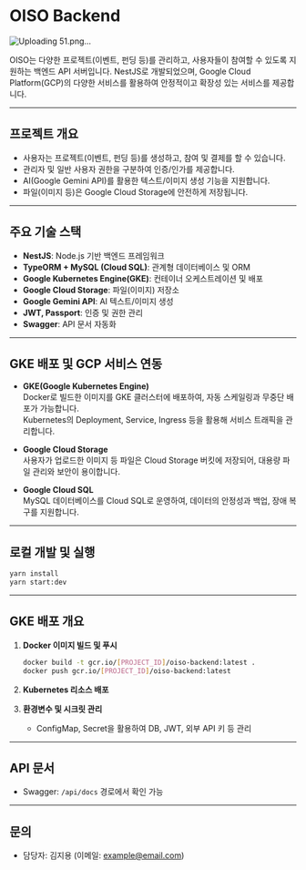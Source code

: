 # OISO Backend
![Uploading 51.png…]()

OISO는 다양한 프로젝트(이벤트, 펀딩 등)를 관리하고, 사용자들이 참여할 수 있도록 지원하는 백엔드 API 서버입니다.
NestJS로 개발되었으며, Google Cloud Platform(GCP)의 다양한 서비스를 활용하여 안정적이고 확장성 있는 서비스를 제공합니다.

---

## 프로젝트 개요

- 사용자는 프로젝트(이벤트, 펀딩 등)를 생성하고, 참여 및 결제를 할 수 있습니다.
- 관리자 및 일반 사용자 권한을 구분하여 인증/인가를 제공합니다.
- AI(Google Gemini API)를 활용한 텍스트/이미지 생성 기능을 지원합니다.
- 파일(이미지 등)은 Google Cloud Storage에 안전하게 저장됩니다.

---

## 주요 기술 스택

- **NestJS**: Node.js 기반 백엔드 프레임워크
- **TypeORM + MySQL (Cloud SQL)**: 관계형 데이터베이스 및 ORM
- **Google Kubernetes Engine(GKE)**: 컨테이너 오케스트레이션 및 배포
- **Google Cloud Storage**: 파일(이미지) 저장소
- **Google Gemini API**: AI 텍스트/이미지 생성
- **JWT, Passport**: 인증 및 권한 관리
- **Swagger**: API 문서 자동화

---

## GKE 배포 및 GCP 서비스 연동

- **GKE(Google Kubernetes Engine)**  
  Docker로 빌드한 이미지를 GKE 클러스터에 배포하여, 자동 스케일링과 무중단 배포가 가능합니다.  
  Kubernetes의 Deployment, Service, Ingress 등을 활용해 서비스 트래픽을 관리합니다.

- **Google Cloud Storage**  
  사용자가 업로드한 이미지 등 파일은 Cloud Storage 버킷에 저장되어, 대용량 파일 관리와 보안이 용이합니다.

- **Google Cloud SQL**  
  MySQL 데이터베이스를 Cloud SQL로 운영하여, 데이터의 안정성과 백업, 장애 복구를 지원합니다.

---

## 로컬 개발 및 실행

```bash
yarn install
yarn start:dev
```

---

## GKE 배포 개요

1. **Docker 이미지 빌드 및 푸시**

   ```bash
   docker build -t gcr.io/[PROJECT_ID]/oiso-backend:latest .
   docker push gcr.io/[PROJECT_ID]/oiso-backend:latest
   ```

2. **Kubernetes 리소스 배포**

3. **환경변수 및 시크릿 관리**
   - ConfigMap, Secret을 활용하여 DB, JWT, 외부 API 키 등 관리

---

## API 문서

- Swagger: `/api/docs` 경로에서 확인 가능

---

## 문의

- 담당자: 김지용 (이메일: example@email.com)
